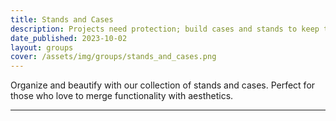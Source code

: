 ```yaml
---
title: Stands and Cases
description: Projects need protection; build cases and stands to keep them safe
date_published: 2023-10-02
layout: groups
cover: /assets/img/groups/stands_and_cases.png
---
```


Organize and beautify with our collection of stands and cases. Perfect for those who love to merge functionality with aesthetics.

---
